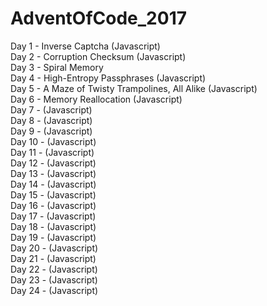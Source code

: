 # AdventOfCode_2017
Day 1 - Inverse Captcha (Javascript)<br />
Day 2 - Corruption Checksum (Javascript)<br />
Day 3 - Spiral Memory <br />
Day 4 - High-Entropy Passphrases (Javascript)<br />
Day 5 - A Maze of Twisty Trampolines, All Alike (Javascript)<br />
Day 6 - Memory Reallocation (Javascript)<br />
Day 7 - (Javascript)<br />
Day 8 - (Javascript)<br />
Day 9 - (Javascript)<br />
Day 10 - (Javascript)<br />
Day 11 - (Javascript)<br />
Day 12 - (Javascript)<br />
Day 13 - (Javascript)<br />
Day 14 - (Javascript)<br />
Day 15 - (Javascript)<br />
Day 16 - (Javascript)<br />
Day 17 - (Javascript)<br />
Day 18 - (Javascript)<br />
Day 19 - (Javascript)<br />
Day 20 - (Javascript)<br />
Day 21 - (Javascript)<br />
Day 22 - (Javascript)<br />
Day 23 - (Javascript)<br />
Day 24 - (Javascript)
